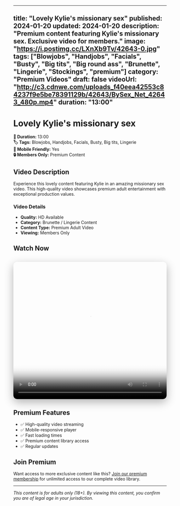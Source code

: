 
---
title: "Lovely Kylie's missionary sex"
published: 2024-01-20
updated: 2024-01-20
description: "Premium content featuring Kylie's missionary sex. Exclusive video for members."
image: "https://i.postimg.cc/LXnXb9Tv/42643-0.jpg"
tags: ["Blowjobs", "Handjobs", "Facials", "Busty", "Big tits", "Big round ass", "Brunette", "Lingerie", "Stockings", "premium"]
category: "Premium Videos"
draft: false
videoUrl: "http://c3.cdnwe.com/uploads_f40eea42553c84237f9e5be78391129b/42643/BySex_Net_42643_480p.mp4"
duration: "13:00"
---

# Lovely Kylie's missionary sex

**🎥 Duration:** 13:00  
**🏷️ Tags:** Blowjobs, Handjobs, Facials, Busty, Big tits, Lingerie  
**📱 Mobile Friendly:** Yes  
**🔒 Members Only:** Premium Content

## Video Description

Experience this lovely content featuring Kylie in an amazing missionary sex video. This high-quality video showcases premium adult entertainment with exceptional production values.

### Video Details
- **Quality:** HD Available
- **Category:** Brunette / Lingerie Content
- **Content Type:** Premium Adult Video
- **Viewing:** Members Only

## Watch Now

<div class="video-container" style="position: relative; width: 100%; max-width: 800px; margin: 2rem auto; border-radius: 12px; overflow: hidden; box-shadow: 0 10px 30px rgba(0,0,0,0.3);">
  <video 
    controls 
    poster="https://i.postimg.cc/LXnXb9Tv/42643-0.jpg"
    width="100%" 
    height="450" 
    style="border-radius: 12px;"
  >
    <source src="http://c3.cdnwe.com/uploads_f40eea42553c84237f9e5be78391129b/42643/BySex_Net_42643_480p.mp4" type="video/mp4">
    Your browser does not support the video tag.
  </video>
</div>

## Premium Features

- ✅ High-quality video streaming
- ✅ Mobile-responsive player
- ✅ Fast loading times
- ✅ Premium content library access
- ✅ Regular updates

## Join Premium

Want access to more exclusive content like this? [Join our premium membership](https://whatsappad.vercel.app/) for unlimited access to our complete video library.

---

*This content is for adults only (18+). By viewing this content, you confirm you are of legal age in your jurisdiction.*
